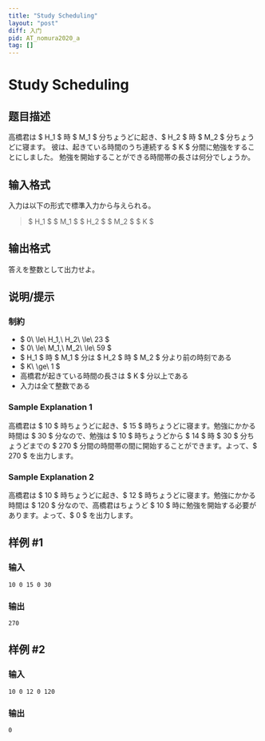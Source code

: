 ```yaml
---
title: "Study Scheduling"
layout: "post"
diff: 入门
pid: AT_nomura2020_a
tag: []
---
```


# Study Scheduling

## 题目描述

[problemUrl]: https://atcoder.jp/contests/nomura2020/tasks/nomura2020_a

高橋君は $ H_1 $ 時 $ M_1 $ 分ちょうどに起き、$ H_2 $ 時 $ M_2 $ 分ちょうどに寝ます。 彼は、起きている時間のうち連続する $ K $ 分間に勉強をすることにしました。 勉強を開始することができる時間帯の長さは何分でしょうか。

## 输入格式

入力は以下の形式で標準入力から与えられる。

> $ H_1 $ $ M_1 $ $ H_2 $ $ M_2 $ $ K $

## 输出格式

答えを整数として出力せよ。

## 说明/提示

### 制約

- $ 0\ \le\ H_1,\ H_2\ \le\ 23 $
- $ 0\ \le\ M_1,\ M_2\ \le\ 59 $
- $ H_1 $ 時 $ M_1 $ 分は $ H_2 $ 時 $ M_2 $ 分より前の時刻である
- $ K\ \ge\ 1 $
- 高橋君が起きている時間の長さは $ K $ 分以上である
- 入力は全て整数である

### Sample Explanation 1

高橋君は $ 10 $ 時ちょうどに起き、$ 15 $ 時ちょうどに寝ます。勉強にかかる時間は $ 30 $ 分なので、勉強は $ 10 $ 時ちょうどから $ 14 $ 時 $ 30 $ 分ちょうどまでの $ 270 $ 分間の時間帯の間に開始することができます。よって、$ 270 $ を出力します。

### Sample Explanation 2

高橋君は $ 10 $ 時ちょうどに起き、$ 12 $ 時ちょうどに寝ます。勉強にかかる時間は $ 120 $ 分なので、高橋君はちょうど $ 10 $ 時に勉強を開始する必要があります。よって、$ 0 $ を出力します。

## 样例 #1

### 输入

```
10 0 15 0 30
```

### 输出

```
270
```

## 样例 #2

### 输入

```
10 0 12 0 120
```

### 输出

```
0
```

